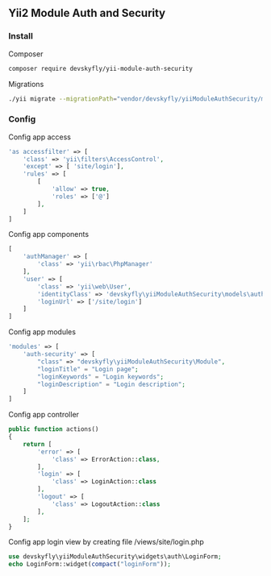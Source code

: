 ## Yii2 Module Auth and Security

### Install

Composer

```bash
composer require devskyfly/yii-module-auth-security
```

Migrations

```bash
./yii migrate --migrationPath="vendor/devskyfly/yiiModuleAuthSecurity/migrations"
```

### Config

Config app access
```php
'as accessfilter' => [
	'class' => 'yii\filters\AccessControl',
	'except' => [ 'site/login'],
	'rules' => [
		[
			'allow' => true,
			'roles' => ['@']
		],
	]
]
```

Config app components

```php
[
	'authManager' => [
    	'class' => 'yii\rbac\PhpManager'
	],
	'user' => [
		'class' => 'yii\web\User',
		'identityClass' => 'devskyfly\yiiModuleAuthSecurity\models\auth\User',
		'loginUrl' => ['/site/login']
	]
]
```

Config app modules

```php
'modules' => [
	'auth-security' => [
		"class" => "devskyfly\yiiModuleAuthSecurity\Module",
		"loginTitle" = "Login page";
    	"loginKeywords" = "Login keywords";
    	"loginDescription" = "Login description";
	] 
]
```

Config app controller

```php
public function actions()
{
	return [
		'error' => [
			'class' => ErrorAction::class,
		],
		'login' => [
			'class' => LoginAction::class
		],
		'logout' => [
			'class' => LogoutAction::class
		],
	];
}
```

Config app login view by creating file /views/site/login.php

```php
use devskyfly\yiiModuleAuthSecurity\widgets\auth\LoginForm;
echo LoginForm::widget(compact("loginForm"));
```